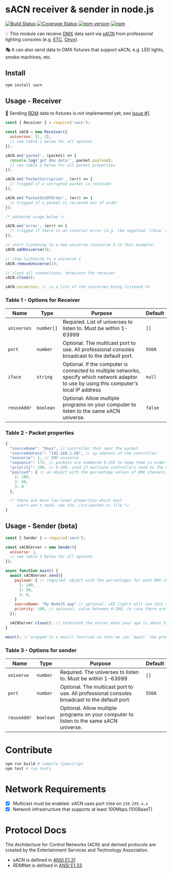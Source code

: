 # sACN receiver & sender in node.js

[![Build Status](https://github.com/k-yle/sACN/workflows/Build%20and%20Test/badge.svg)](https://github.com/k-yle/sACN/actions)
[![Coverage Status](https://coveralls.io/repos/github/k-yle/sACN/badge.svg?branch=master)](https://coveralls.io/github/k-yle/sACN?branch=master)
[![npm version](https://badge.fury.io/js/sacn.svg)](https://badge.fury.io/js/sacn)
[![npm](https://img.shields.io/npm/dt/sacn.svg)](https://www.npmjs.com/package/sacn)

💡 This module can receive [DMX](https://en.wikipedia.org/wiki/DMX512) data sent via [sACN](https://en.wikipedia.org/wiki/E1.31) from professional lighting consoles (e.g. [ETC](https://www.etcconnect.com/), [Onyx](https://obsidiancontrol.com/)).

🎭 It can also send data to DMX fixtures that support sACN, e.g. LED lights, smoke machines, etc.

## Install

```bash
npm install sacn
```

## Usage - Receiver

🔦 Sending [RDM](<https://en.wikipedia.org/wiki/RDM_(lighting)>) data to fixtures is not implemented yet, see [issue #1](https://github.com/k-yle/sACN/issues/1).

```js
const { Receiver } = require('sacn');

const sACN = new Receiver({
  universes: [1, 2],
  // see table 1 below for all options
});

sACN.on('packet', (packet) => {
  console.log('got dmx data:', packet.payload);
  // see table 2 below for all packet properties
});

sACN.on('PacketCorruption', (err) => {
  // trigged if a corrupted packet is received
});

sACN.on('PacketOutOfOrder', (err) => {
  // trigged if a packet is recieved out of order
});

/* advanced usage below */

sACN.on('error', (err) => {
  // trigged if there is an internal error (e.g. the supplied `iface` does not exist)
});

// start listening to a new universe (universe 3 in this example)
sACN.addUniverse(3);

// stop listening to a universe 1
sACN.removeUniverse(1);

// close all connections; terminate the receiver
sACN.close();

sACN.universes; // is a list of the universes being listened to
```

### Table 1 - Options for Receiver

| Name        | Type       | Purpose                                                                                                                                     | Default |
| ----------- | ---------- | ------------------------------------------------------------------------------------------------------------------------------------------- | ------- |
| `universes` | `number[]` | Required. List of universes to listen to. Must be within 1-63999                                                                            | `[]`    |
| `port`      | `number`   | Optional. The multicast port to use. All professional consoles broadcast to the default port.                                               | `5568`  |
| `iface`     | `string`   | Optional. If the computer is connected to multiple networks, specify which network adaptor to use by using this computer's local IP address | `null`  |
| `reuseAddr` | `boolean`  | Optional. Allow multiple programs on your computer to listen to the same sACN universe.                                                     | `false` |

### Table 2 - Packet properties

```js
{
  "sourceName": "Onyx", // controller that sent the packet
  "sourceAddress": "192.168.1.69", // ip address of the controller
  "universe": 1, // DMX universe
  "sequence": 172, // packets are numbered 0-255 to keep them in order
  "priority": 100, // 0-200. used if multiple controllers send to the same universe
  "payload": { // an object with the percentage values of DMX channels 1-512
    1: 100,
    2: 50,
    3: 0
  },

  /* there are more low-level properties which most
     users won't need, see the ./src/packet.ts file */
}
```

## Usage - Sender (beta)

```js
const { Sender } = require('sacn');

const sACNServer = new Sender({
  universe: 1,
  // see table 3 below for all options
});

async function main() {
  await sACNServer.send({
    payload: { // required. object with the percentages for each DMX channel
      1: 100,
      2: 50,
      3: 0,
    }
    sourceName: "My NodeJS app" // optional. LED lights will use this as the name of the source lighting console.
    priority: 100, // optional. value between 0-200, in case there are other consoles broadcasting to the same universe
  });

  sACNServer.close(); // terminate the server when your app is about to exit.
}

main(); // wrapped in a main() function so that we can `await` the promise

```

### Table 3 - Options for sender

| Name        | Type      | Purpose                                                                                       | Default |
| ----------- | --------- | --------------------------------------------------------------------------------------------- | ------- |
| `universe`  | `number`  | Required. The universes to listen to. Must be within 1-63999                                  | `[]`    |
| `port`      | `number`  | Optional. The multicast port to use. All professional consoles broadcast to the default port. | `5568`  |
| `reuseAddr` | `boolean` | Optional. Allow multiple programs on your computer to listen to the same sACN universe.       |

# Contribute

```bash
npm run build # compile typescript
npm test # run tests
```

# Network Requirements

- [x] Multicast must be enabled. sACN uses port `5568` on `239.255.x.x`
- [x] Network infrastructure that supports at least 100Mbps (100BaseT)

# Protocol Docs

The Architecture for Control Networks (ACN) and derived protocols are created by the Entertainment Services and Technology Association.

- sACN is defined in [ANSI E1.31](./docs/E1.31-2018.pdf)
- RDMNet is defined in [ANSI E1.33](./docs/E1.33-2019.pdf)
